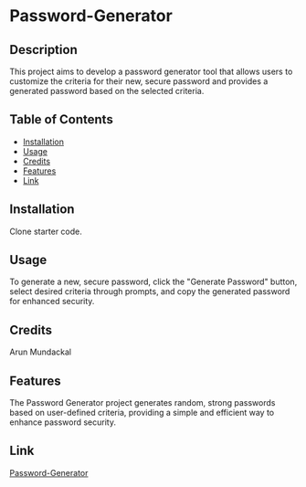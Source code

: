 # Password-Generator

## Description

This project aims to develop a password generator tool that allows users to customize the criteria for their new, secure password and provides a generated password based on the selected criteria.

## Table of Contents

- [Installation](#installation)
- [Usage](#usage)
- [Credits](#credits)
- [Features](#features)
- [Link](#link)

## Installation

Clone starter code.

## Usage

To generate a new, secure password, click the "Generate Password" button, select desired criteria through prompts, and copy the generated password for enhanced security.

## Credits

Arun Mundackal

## Features

The Password Generator project generates random, strong passwords based on user-defined criteria, providing a simple and efficient way to enhance password security.

## Link
[Password-Generator](https://genjutsyou.github.io/Password-Generator/)
